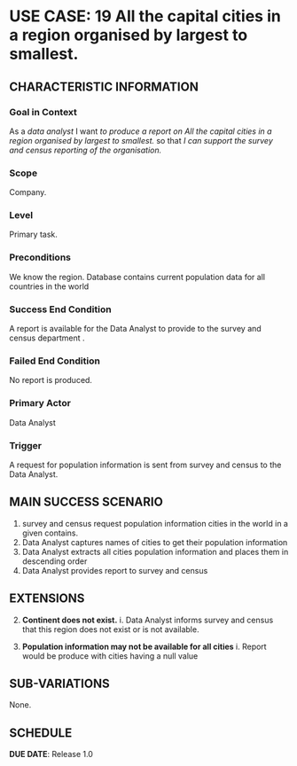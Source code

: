 # USE CASE: 19 All the capital cities in a region organised by largest to smallest.

## CHARACTERISTIC INFORMATION

### Goal in Context

As a *data analyst* I want *to produce a report on All the capital cities in a region organised by largest to smallest.* so that *I can support the survey and census reporting of the organisation.*

### Scope

Company.

### Level

Primary task.

### Preconditions

We know the region. Database contains current population data for all countries in the world

### Success End Condition

A report is available for the Data Analyst to provide to the survey and census department  .

### Failed End Condition

No report is produced.

### Primary Actor

Data Analyst

### Trigger

A request for population information is sent from survey and census to the Data Analyst.

## MAIN SUCCESS SCENARIO

1. survey and census request population information cities in the world in a given contains.
2. Data Analyst captures names of cities to get their population information
3. Data Analyst  extracts all cities population information and places them in  descending order
4. Data Analyst provides report to survey and census

## EXTENSIONS
2. **Continent  does not  exist.**
   i. Data Analyst informs survey and census that this region does  not exist or is not available.

3. **Population information may not be available for all cities**
   i. Report would be produce with cities having a null value
## SUB-VARIATIONS

None.

## SCHEDULE

**DUE DATE**: Release 1.0
